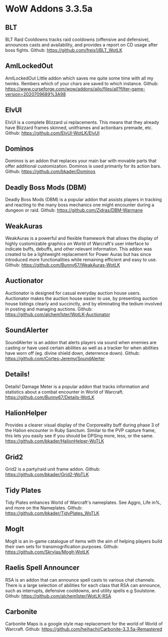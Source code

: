 # WoW Addons 3.3.5a

## **BLT**
BLT Raid Cooldowns tracks raid cooldowns (offensive and defensive), announces casts and availability, and provides a report on CD usage after boss fights.
Github: https://github.com/freix1/BLT_WotLK

## **AmILockedOut**
AmILockedOut Little addon which saves me quite some time with all my twinks. Rembers which of your chars are saved to which instance.
Github: https://www.curseforge.com/wow/addons/ailo/files/all?filter-game-version=2020709689%3A98

## **ElvUI**
ElvUI is a complete Blizzard ui replacements. This means that they already have Blizzard frames skinned, unitframes and actionbars premade, etc.
Github: https://github.com/ElvUI-WotLK/ElvUI

## **Dominos**
Dominos is an addon that replaces your main bar with movable parts that offer additional customization. Dominos is used primarily for its action bars.
Github: https://github.com/bkader/Dominos

## **Deadly Boss Mods (DBM)**
Deadly Boss Mods (DBM) is a popular addon that assists players in tracking and reacting to the many boss mechanics one might encounter during a dungeon or raid.
Github: https://github.com/Zidras/DBM-Warmane

## **WeakAuras**
WeakAuras is a powerful and flexible framework that allows the display of highly customizable graphics on World of Warcraft's user interface to indicate buffs, debuffs, and other relevant information. This addon was created to be a lightweight replacement for Power Auras but has since introduced more functionalities while remaining efficient and easy to use.
Github: https://github.com/Bunny67/WeakAuras-WotLK

## **Auctionator**
Auctionator is designed for casual everyday auction house users. Auctionator makes the auction house easier to use, by presenting auction house listings clearly and succinctly, and by eliminating the tedium involved in posting and managing auctions.
Github: https://github.com/alchem1ster/WotLK-Auctionator

## **SoundAlerter**
SoundAlerter is an addon that alerts players via sound when enemies are casting or have used certain abilities as well as a tracker for when abilities have worn off (eg. divine shield down, deterrence down).
Github: https://github.com/Cortes-Jeremy/SoundAlerter

## **Details!**
Details! Damage Meter is a popular addon that tracks information and statistics about a combat encounter in World of Warcraft.
https://github.com/Bunny67/Details-WotLK

## **HalionHelper**
Provides a clearer visual display of the Corporeality buff during phase 3 of the Halion encounter in Ruby Sanctum. Similar to the PVP capture frame, this lets you easily see if you should be DPSing more, less, or the same.
https://github.com/bkader/HalionHelper-WoTLK

## **Grid2**
Grid2 is a party/raid unit frame addon.
Github: https://github.com/bkader/Grid2-WoTLK

## **Tidy Plates**
Tidy Plates enhances World of Warcraft's nameplates. See Aggro, Life in%, and more on the Nameplates.
Github: https://github.com/bkader/TidyPlates_WoTLK

## **MogIt**
MogIt is an in-game catalogue of items with the aim of helping players build their own sets for transmogrification purposes.
Github: https://github.com/Skrylas/MogIt-WotLK

## **Raelis Spell Announcer**
RSA is an addon that can announce spell casts to various chat channels. There is a large selection of abilities for each class that RSA can announce, such as interrupts, defensive cooldowns, and utility spells e.g Soulstone.
Github: https://github.com/alchem1ster/WotLK-RSA

## **Carbonite**
Carbonite Maps is a google style map replacement for the world of World of Warcraft.
Github: https://github.com/heihachi/Carbonite-3.3.5a-Remastered
